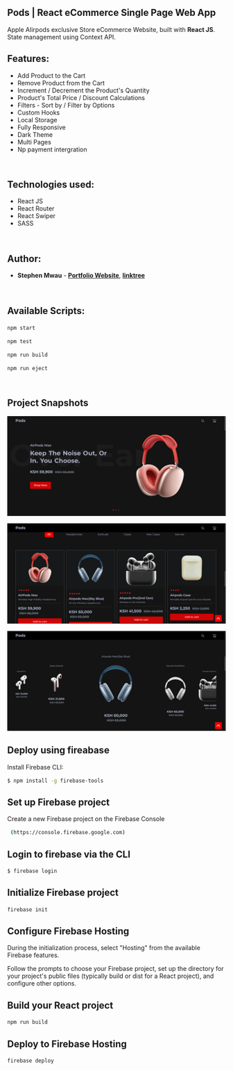 ## Pods | React eCommerce Single Page Web App

Apple AIirpods exclusive Store eCommerce Website, built with **React JS**. <br/>
State management using Context API.
<br/>

## Features:

- Add Product to the Cart
- Remove Product from the Cart
- Increment / Decrement the Product's Quantity
- Product's Total Price / Discount Calculations
- Filters - Sort by / Filter by Options
- Custom Hooks
- Local Storage
- Fully Responsive
- Dark Theme
- Multi Pages
- Np payment intergration

<br/>

## Technologies used:

- React JS
- React Router
- React Swiper
- SASS

<br/>

## Author:

- **Stephen Mwau** - **[Portfolio Website](https://mwaustephen.com)**, **[linktree](https://linktr.ee/mwaustephen)**

<br/>

## Available Scripts:

`npm start`

`npm test`

`npm run build`

`npm run eject`

<br/>

## Project Snapshots

![pods screenshot - 1](snaps/home.png)

![pods screenshot -3](snaps/product.png)

![pods screenshot -3](snaps/slider.png)

## Deploy using fireabase

Install Firebase CLI:

```sh
$ npm install -g firebase-tools
```

## Set up Firebase project

Create a new Firebase project on the Firebase Console

```sh
 (https://console.firebase.google.com)

```

## Login to firebase via the CLI

```sh
$ firebase login
```

## Initialize Firebase project

```sh
firebase init
```

## Configure Firebase Hosting

During the initialization process, select "Hosting" from the available Firebase features.

Follow the prompts to choose your Firebase project, set up the directory for your project's public files (typically build or dist for a React project), and configure other options.

## Build your React project

```sh
npm run build
```

## Deploy to Firebase Hosting

```sh
firebase deploy
```
